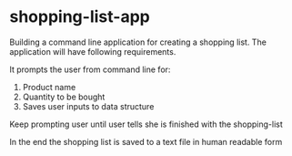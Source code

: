 # shopping-list-app

Building a command line application for creating a shopping list. The application will have following requirements.

It prompts the user from command line for:

1. Product name
2. Quantity to be bought
3. Saves user inputs to data structure

Keep prompting user until user tells she is finished with the shopping-list

In the end the shopping list is saved to a text file in human readable form
